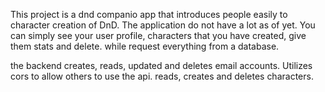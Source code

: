 This project is a dnd companio app that introduces people easily to character creation of DnD.
The application do not have a lot as of yet.
You can simply see your user profile, characters that you have created, give them stats and delete. while request everything from a database.

the backend creates, reads, updated and deletes email accounts.
Utilizes cors to allow others to use the api.
reads, creates and deletes characters.
